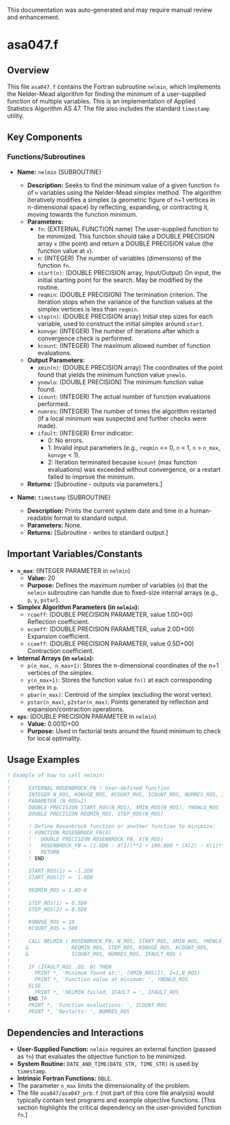 This documentation was auto-generated and may require manual review and enhancement.

# asa047.f

## Overview

This file `asa047.f` contains the Fortran subroutine `nelmin`, which implements the Nelder-Mead algorithm for finding the minimum of a user-supplied function of multiple variables. This is an implementation of Applied Statistics Algorithm AS 47. The file also includes the standard `timestamp` utility.

## Key Components

### Functions/Subroutines

- **Name:** `nelmin` (SUBROUTINE)
  - **Description:** Seeks to find the minimum value of a given function `fn` of `n` variables using the Nelder-Mead simplex method. The algorithm iteratively modifies a simplex (a geometric figure of n+1 vertices in n-dimensional space) by reflecting, expanding, or contracting it, moving towards the function minimum.
  - **Parameters:**
    - `fn`: (EXTERNAL FUNCTION name) The user-supplied function to be minimized. This function should take a DOUBLE PRECISION array `x` (the point) and return a DOUBLE PRECISION value (the function value at `x`).
    - `n`: (INTEGER) The number of variables (dimensions) of the function `fn`.
    - `start(n)`: (DOUBLE PRECISION array, Input/Output) On input, the initial starting point for the search. May be modified by the routine.
    - `reqmin`: (DOUBLE PRECISION) The termination criterion. The iteration stops when the variance of the function values at the simplex vertices is less than `reqmin`.
    - `step(n)`: (DOUBLE PRECISION array) Initial step sizes for each variable, used to construct the initial simplex around `start`.
    - `konvge`: (INTEGER) The number of iterations after which a convergence check is performed.
    - `kcount`: (INTEGER) The maximum allowed number of function evaluations.
  - **Output Parameters:**
    - `xmin(n)`: (DOUBLE PRECISION array) The coordinates of the point found that yields the minimum function value `ynewlo`.
    - `ynewlo`: (DOUBLE PRECISION) The minimum function value found.
    - `icount`: (INTEGER) The actual number of function evaluations performed.
    - `numres`: (INTEGER) The number of times the algorithm restarted (if a local minimum was suspected and further checks were made).
    - `ifault`: (INTEGER) Error indicator:
        - 0: No errors.
        - 1: Invalid input parameters (e.g., `reqmin` <= 0, `n` < 1, `n` > `n_max`, `konvge` < 1).
        - 2: Iteration terminated because `kcount` (max function evaluations) was exceeded without convergence, or a restart failed to improve the minimum.
  - **Returns:** [Subroutine - outputs via parameters.]

- **Name:** `timestamp` (SUBROUTINE)
  - **Description:** Prints the current system date and time in a human-readable format to standard output.
  - **Parameters:** None.
  - **Returns:** [Subroutine - writes to standard output.]

## Important Variables/Constants

- **`n_max`**: (INTEGER PARAMETER in `nelmin`)
  - **Value:** 20
  - **Purpose:** Defines the maximum number of variables (`n`) that the `nelmin` subroutine can handle due to fixed-size internal arrays (e.g., `p`, `y`, `pstar`).
- **Simplex Algorithm Parameters (in `nelmin`):**
  - `rcoeff`: (DOUBLE PRECISION PARAMETER, value 1.0D+00) Reflection coefficient.
  - `ecoeff`: (DOUBLE PRECISION PARAMETER, value 2.0D+00) Expansion coefficient.
  - `ccoeff`: (DOUBLE PRECISION PARAMETER, value 0.5D+00) Contraction coefficient.
- **Internal Arrays (in `nelmin`):**
  - `p(n_max, n_max+1)`: Stores the n-dimensional coordinates of the n+1 vertices of the simplex.
  - `y(n_max+1)`: Stores the function value `fn()` at each corresponding vertex in `p`.
  - `pbar(n_max)`: Centroid of the simplex (excluding the worst vertex).
  - `pstar(n_max)`, `p2star(n_max)`: Points generated by reflection and expansion/contraction operations.
- **`eps`**: (DOUBLE PRECISION PARAMETER in `nelmin`)
  - **Value:** 0.001D+00
  - **Purpose:** Used in factorial tests around the found minimum to check for local optimality.

## Usage Examples

```fortran
! Example of how to call nelmin:
!
!      EXTERNAL ROSENBROCK_FN ! User-defined function
!      INTEGER N_ROS, KONVGE_ROS, KCOUNT_ROS, ICOUNT_ROS, NUMRES_ROS, IFAULT_ROS
!      PARAMETER (N_ROS=2)
!      DOUBLE PRECISION START_ROS(N_ROS), XMIN_ROS(N_ROS), YNEWLO_ROS
!      DOUBLE PRECISION REQMIN_ROS, STEP_ROS(N_ROS)
!
!      ! Define Rosenbrock function or another function to minimize:
!      ! FUNCTION ROSENBROCK_FN(X)
!      !   DOUBLE PRECISION ROSENBROCK_FN, X(N_ROS)
!      !   ROSENBROCK_FN = (1.0D0 - X(1))**2 + 100.0D0 * (X(2) - X(1)**2)**2
!      !   RETURN
!      ! END
!
!      START_ROS(1) = -1.2D0
!      START_ROS(2) =  1.0D0
!
!      REQMIN_ROS = 1.0D-8
!
!      STEP_ROS(1) = 0.5D0
!      STEP_ROS(2) = 0.5D0
!
!      KONVGE_ROS = 10
!      KCOUNT_ROS = 500
!
!      CALL NELMIN ( ROSENBROCK_FN, N_ROS, START_ROS, XMIN_ROS, YNEWLO_ROS,
!     &              REQMIN_ROS, STEP_ROS, KONVGE_ROS, KCOUNT_ROS,
!     &              ICOUNT_ROS, NUMRES_ROS, IFAULT_ROS )
!
!      IF (IFAULT_ROS .EQ. 0) THEN
!        PRINT *, 'Minimum found at:', (XMIN_ROS(I), I=1,N_ROS)
!        PRINT *, 'Function value at minimum: ', YNEWLO_ROS
!      ELSE
!        PRINT *, 'NELMIN failed, IFAULT = ', IFAULT_ROS
!      END IF
!      PRINT *, 'Function evaluations: ', ICOUNT_ROS
!      PRINT *, 'Restarts: ', NUMRES_ROS
```

## Dependencies and Interactions

- **User-Supplied Function:** `nelmin` requires an external function (passed as `fn`) that evaluates the objective function to be minimized.
- **System Routine:** `DATE_AND_TIME(DATE_STR, TIME_STR)` is used by `timestamp`.
- **Intrinsic Fortran Functions:** `DBLE`.
- The parameter `n_max` limits the dimensionality of the problem.
- The file `asa047/asa047_prb.f` (not part of this core file analysis) would typically contain test programs and example objective functions.
[This section highlights the critical dependency on the user-provided function `fn`.]
